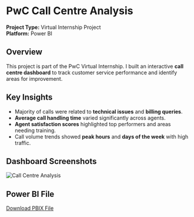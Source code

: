 # PwC Call Centre Analysis

**Project Type:** Virtual Internship Project  
**Platform:** Power BI  

## Overview
This project is part of the PwC Virtual Internship. I built an interactive **call centre dashboard** to track customer service performance and identify areas for improvement.

## Key Insights
- Majority of calls were related to **technical issues** and **billing queries**.  
- **Average call handling time** varied significantly across agents.  
- **Agent satisfaction scores** highlighted top performers and areas needing training.  
- Call volume trends showed **peak hours** and **days of the week** with high traffic.  

## Dashboard Screenshots
![Call Centre Analysis](./Call%20Center%20Analysis.PNG)  


## Power BI File
[Download PBIX File](https://app.powerbi.com/links/RMq67cUmWX?ctid=12802ece-a88b-4f6d-8b24-1d0bb7c8f43e&pbi_source=linkShare)

